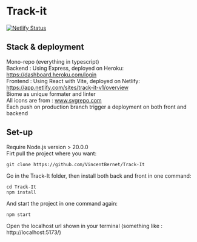 # Track-it
[![Netlify Status](https://api.netlify.com/api/v1/badges/372d3b19-c769-4872-acda-ff184f4133cb/deploy-status)](https://app.netlify.com/sites/track-it-v1/deploys)

## Stack & deployment
Mono-repo (everything in typescript)
<br>
Backend :  Using Express, deployed on Heroku:  https://dashboard.heroku.com/login
<br>
Frontend : Using React with Vite, deployed on Netlify: https://app.netlify.com/sites/track-it-v1/overview 
<br>
Biome as unique formater and linter
<br>
All icons are from : www.svgrepo.com
<br>
Each push on production branch trigger a deployment on both front and backend
## Set-up
Require Node.js version > 20.0.0
<br>
Firt pull the project where you want: 
```
git clone https://github.com/VincentBernet/Track-It
```

Go in the Track-It folder, then install both back and front in one command: 
```
cd Track-It
npm install
```

And start the project in one command again: 
```
npm start
```
Open the localhost url shown in your terminal (something like : http://localhost:5173/)



